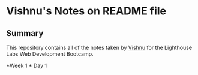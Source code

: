 # Vishnu's Notes on README file

## Summary 

This repository contains all of the notes taken by [Vishnu](https://github.com/vishnuchen) for the Lighthouse Labs Web Development Bootcamp.

*Week 1
    * Day 1